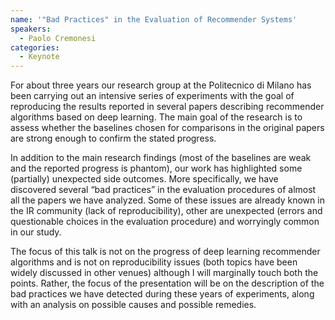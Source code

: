 ```yaml
---
name: '"Bad Practices" in the Evaluation of Recommender Systems'
speakers:
  - Paolo Cremonesi
categories:
  - Keynote
---
```


For about three years our research group at the Politecnico di Milano has been carrying out an intensive series of experiments with the goal of reproducing the results reported in several  papers describing recommender algorithms based on deep learning. The main goal of the research is to assess whether the baselines chosen for comparisons in the original papers are strong enough to confirm the stated progress.

In addition to the main research findings (most of the baselines are weak and the reported progress is phantom), our work has highlighted some (partially) unexpected side outcomes. More specifically, we have discovered several “bad practices” in the evaluation procedures of almost all the papers we have analyzed. Some of these issues are already known in the IR community (lack of reproducibility), other are unexpected (errors and questionable choices in the evaluation procedure) and worryingly common in our study.

The focus of this talk is not on the progress of deep learning recommender algorithms and is not on reproducibility issues (both topics have been widely discussed in other venues) although I will marginally touch both the points. Rather, the focus of the presentation will be on the description of the bad practices we have detected during these years of experiments, along with an analysis on possible causes and possible remedies.
